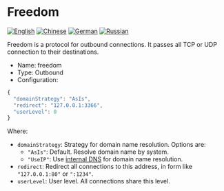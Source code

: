 # Freedom

[![English][1]][2] [![Chinese][3]][4] [![German][5]][6] [![Russian][7]][8]

[1]: ../../resources/english.svg
[2]: https://www.v2ray.com/en/configuration/protocols/freedom.html
[3]: ../../resources/chinese.svg
[4]: https://www.v2ray.com/chapter_02/protocols/freedom.html
[5]: ../../resources/german.svg
[6]: https://www.v2ray.com/de/configuration/protocols/freedom.html
[7]: ../../resources/russian.svg
[8]: https://www.v2ray.com/ru/configuration/protocols/freedom.html

Freedom is a protocol for outbound connections. It passes all TCP or UDP connection to their destinations.

* Name: freedom
* Type: Outbound
* Configuration:

```javascript
{
  "domainStrategy": "AsIs",
  "redirect": "127.0.0.1:3366",
  "userLevel": 0
}
```

Where:

* `domainStrategy`: Strategy for domain name resolution. Options are:
  * `"AsIs"`: Default. Resolve domain name by system.
  * `"UseIP"`: Use [internal DNS](../dns.md) for domain name resolution.
* `redirect`: Redirect all connections to this address, in form like `"127.0.0.1:80"` or `":1234"`.
* `userLevel`: User level. All connections share this level.
